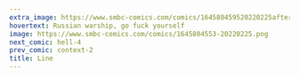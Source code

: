 ```yaml
---
extra_image: https://www.smbc-comics.com/comics/164580459520220225after.png
hovertext: Russian warship, go fuck yourself
image: https://www.smbc-comics.com/comics/1645804553-20220225.png
next_comic: hell-4
prev_comic: context-2
title: Line
---
```


